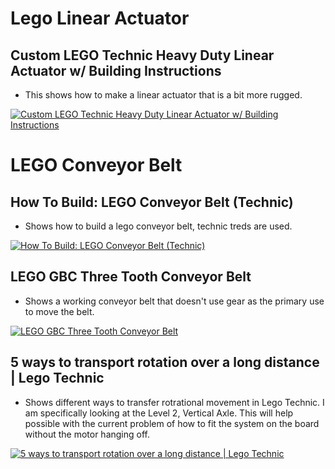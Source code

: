 # Lego Linear Actuator

## Custom LEGO Technic Heavy Duty Linear Actuator w/ Building Instructions

  - This shows how to make a linear actuator that is a bit more rugged.

[![Custom LEGO Technic Heavy Duty Linear Actuator w/ Building Instructions](https://img.youtube.com/vi/tcj1KR5FQU0/0.jpg)](https://www.youtube.com/watch?v=tcj1KR5FQU0)


# LEGO Conveyor Belt

## How To Build: LEGO Conveyor Belt (Technic)

  - Shows how to build a lego conveyor belt, technic treds are used.

[![How To Build: LEGO Conveyor Belt (Technic)](https://img.youtube.com/vi/DQhFMENp-zY/0.jpg)](https://www.youtube.com/watch?v=DQhFMENp-zY)


## LEGO GBC Three Tooth Conveyor Belt

  - Shows a working conveyor belt that doesn't use gear as the primary use to move the belt.

[![LEGO GBC Three Tooth Conveyor Belt](https://img.youtube.com/vi/jvQ7yjkjptc/0.jpg)](https://www.youtube.com/watch?v=jvQ7yjkjptc)


## 5 ways to transport rotation over a long distance | Lego Technic

  - Shows different ways to transfer rotrational movement in Lego Technic. I am specifically looking at the Level 2, Vertical Axle. This will help possible with the current problem of how to fit the system on the board without the motor hanging off. 

[![5 ways to transport rotation over a long distance | Lego Technic](https://img.youtube.com/vi/QOV6tRD9uHw/0.jpg)](https://youtu.be/QOV6tRD9uHw)
